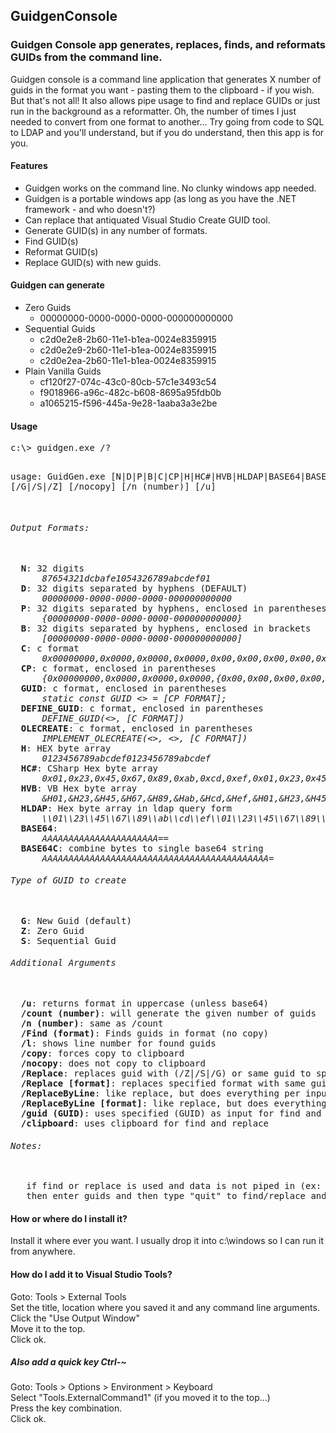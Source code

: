 <h2>GuidgenConsole</h2>

<h3>Guidgen Console app generates, replaces, finds, and reformats GUIDs from the command line.</h3>
<p>
Guidgen console is a command line application that generates X number of guids in the format you want - pasting them to the clipboard - if you wish. But that's not all! It also allows pipe usage to find and replace GUIDs or just run in the background as a reformatter. Oh, the number of times I just needed to convert from one format to another... Try going from code to SQL to LDAP and you'll understand, but if you do understand, then this app is for you.
</p>

<h4>Features</h4>
<ul>
	<li>Guidgen works on the command line. No clunky windows app needed.</li>
 	<li>Guidgen is a portable windows app (as long as you have the .NET framework - and who doesn't?)</li>
 	<li>Can replace that antiquated Visual Studio Create GUID tool.</li>
 	<li>Generate GUID(s) in any number of formats.</li>
 	<li>Find GUID(s)</li>
 	<li>Reformat GUID(s)</li>
 	<li>Replace GUID(s) with new guids.</li>
</ul>

<h4>Guidgen can generate</h4>
<ul>
	<li>Zero Guids
   	<ul><li>00000000-0000-0000-0000-000000000000</li></ul>
  </li>
	<li>Sequential Guids
   <ul><li>c2d0e2e8-2b60-11e1-b1ea-0024e8359915</li>
   <li>c2d0e2e9-2b60-11e1-b1ea-0024e8359915</li>
   <li>c2d0e2ea-2b60-11e1-b1ea-0024e8359915</li></ul>
  </li>
	<li>Plain Vanilla Guids
   <ul><li>cf120f27-074c-43c0-80cb-57c1e3493c54</li>
   <li>f9018966-a96c-482c-b608-8695a95fdb0b</li>
   <li>a1065215-f596-445a-9e28-1aaba3a3e2be</li></ul>
  </li>
</ul>
 
<h4>Usage</h4>
<pre>
c:\> guidgen.exe /?

usage: GuidGen.exe [N|D|P|B|C|CP|H|HC#|HVB|HLDAP|BASE64|BASE64C] [/G|/S|/Z] [/nocopy] [/n (number)] [/u]<br/>
<h6>Output Formats:</h6>
  <b>N</b>: 32 digits
      <i>87654321dcbafe1054326789abcdef01</i>
  <b>D</b>: 32 digits separated by hyphens (DEFAULT)
      <i>00000000-0000-0000-0000-000000000000</i>
  <b>P</b>: 32 digits separated by hyphens, enclosed in parentheses
      <i>{00000000-0000-0000-0000-000000000000}</i>
  <b>B</b>: 32 digits separated by hyphens, enclosed in brackets
      <i>[00000000-0000-0000-0000-000000000000]</i>
  <b>C</b>: c format
      <i>0x00000000,0x0000,0x0000,0x0000,0x00,0x00,0x00,0x00,0x00,0x00</i>
  <b>CP</b>: c format, enclosed in parentheses
      <i>{0x00000000,0x0000,0x0000,0x0000,{0x00,0x00,0x00,0x00,0x00,0x00}}</i>
  <b>GUID</b>: c format, enclosed in parentheses
      <i>static const GUID <> = [CP FORMAT];</i>
  <b>DEFINE_GUID</b>: c format, enclosed in parentheses
      <i>DEFINE_GUID(<>, [C FORMAT])</i>
  <b>OLECREATE</b>: c format, enclosed in parentheses
      <i>IMPLEMENT_OLECREATE(<>, <>, [C FORMAT])</i>
  <b>H</b>: HEX byte array
      <i>0123456789abcdef0123456789abcdef</i>
  <b>HC#</b>: CSharp Hex byte array
      <i>0x01,0x23,0x45,0x67,0x89,0xab,0xcd,0xef,0x01,0x23,0x45,0x67,0x89,0xab,0xcd,0xef</i>
  <b>HVB</b>: VB Hex byte array
      <i>&H01,&H23,&H45,&H67,&H89,&Hab,&Hcd,&Hef,&H01,&H23,&H45,&H67,&H89,&Hab,&Hcd,&Hef</i>
  <b>HLDAP</b>: Hex byte array in ldap query form
      <i>\\01\\23\\45\\67\\89\\ab\\cd\\ef\\01\\23\\45\\67\\89\\ab\\cd\\ef</i>
  <b>BASE64</b>:
      <i>AAAAAAAAAAAAAAAAAAAAAA==</i>
  <b>BASE64C</b>: combine bytes to single base64 string
      <i>AAAAAAAAAAAAAAAAAAAAAAAAAAAAAAAAAAAAAAAAAAA=</i>
<h6>Type of GUID to create</h6>
  <b>G</b>: New Guid (default)
  <b>Z</b>: Zero Guid
  <b>S</b>: Sequential Guid
<h6>Additional Arguments</h6>
  <b>/u</b>: returns format in uppercase (unless base64)
  <b>/count (number)</b>: will generate the given number of guids
  <b>/n (number)</b>: same as /count
  <b>/Find (format)</b>: Finds guids in format (no copy)
  <b>/l</b>: shows line number for found guids
  <b>/copy</b>: forces copy to clipboard
  <b>/nocopy</b>: does not copy to clipboard
  <b>/Replace</b>: replaces guid with (/Z|/S|/G) or same guid to specified output format (nocopy) (no-BASE64C)
  <b>/Replace [format]</b>: replaces specified format with same guid or new guid if (/Z|/S|/G) is specified to specified output format (nocopy)
  <b>/ReplaceByLine</b>: like replace, but does everything per input line. (see above)
  <b>/ReplaceByLine [format]</b>: like replace, but does everything per input line. (see above)
  <b>/guid (GUID)</b>: uses specified (GUID) as input for find and replace.
  <b>/clipboard</b>: uses clipboard for find and replace
<h6>Notes:</h6>
   if find or replace is used and data is not piped in (ex: more find.txt | guidgen /find) 
   then enter guids and then type "quit" to find/replace and end.
</pre>	

<h4>How or where do I install it?</h4>
 Install it where ever you want. I usually drop it into c:\windows so I can run it from anywhere.

<h4>How do I add it to Visual Studio Tools?</h4>
 Goto: Tools > External Tools<br/>
 Set the title, location where you saved it and any command line arguments.<br/>
 Click the "Use Output Window"<br/>
 Move it to the top.<br/>
 Click ok.<br/>

 <h5>Also add a quick key Ctrl-~</h5>
  Goto: Tools > Options > Environment > Keyboard <br/>
  Select "Tools.ExternalCommand1" (if you moved it to the top...)<br/>
  Press the key combination. <br/>
  Click ok. <br/>
</pre>